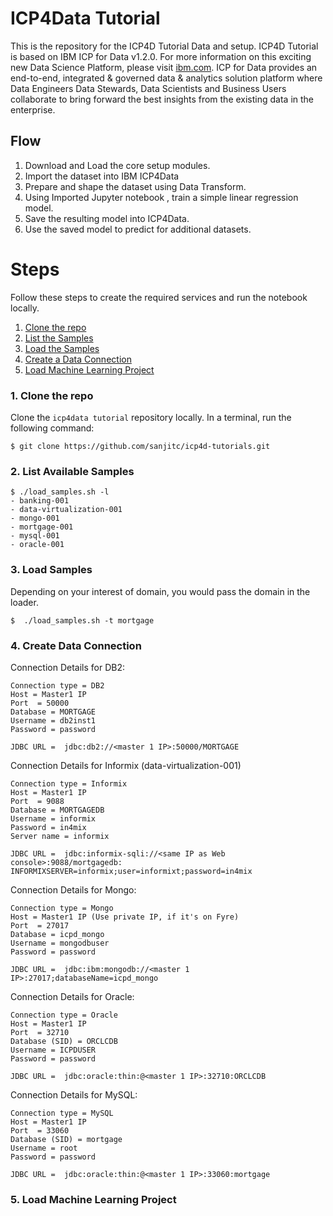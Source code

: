 # ICP4Data Tutorial 

This is the repository for the ICP4D Tutorial Data and setup. ICP4D Tutorial is based on IBM ICP for Data v1.2.0. For more information on this exciting new Data Science Platform, please visit  [ibm.com](http://ibm.com). ICP for Data provides an end-to-end, integrated & governed data & analytics solution platform where Data Engineers Data Stewards, Data Scientists and Business Users collaborate to bring forward the best insights from the existing data in the enterprise.



## Flow
1. Download and Load the core setup modules.
2. Import the dataset into IBM ICP4Data
3. Prepare and shape the dataset using Data Transform.
4. Using Imported Jupyter notebook , train a simple linear regression model.
5. Save the resulting model into ICP4Data.
6. Use the saved model to predict for additional datasets.


# Steps
Follow these steps to create the required services and run the notebook locally.

1. [Clone the repo](#1-clone-the-repo)
2. [List the Samples](#2-list-vailable-samples)
3. [Load the Samples](#3-load-samples)
4. [Create a Data Connection](#4-create-data-connection)
5. [Load Machine Learning Project](#5-load-machine-learning-project)

### 1. Clone the repo

Clone the `icp4data tutorial` repository locally. In a terminal, run the following command:

```
$ git clone https://github.com/sanjitc/icp4d-tutorials.git
```

### 2. List Available Samples


```
$ ./load_samples.sh -l
- banking-001
- data-virtualization-001
- mongo-001
- mortgage-001
- mysql-001
- oracle-001
```


### 3. Load Samples

Depending on your interest of domain, you would pass the domain in the loader.

```
$  ./load_samples.sh -t mortgage
```

### 4. Create Data Connection

Connection Details for DB2:
```
Connection type = DB2
Host = Master1 IP 
Port  = 50000
Database = MORTGAGE
Username = db2inst1
Password = password

JDBC URL =  jdbc:db2://<master 1 IP>:50000/MORTGAGE
```

Connection Details for Informix (data-virtualization-001)
```
Connection type = Informix
Host = Master1 IP 
Port  = 9088
Database = MORTGAGEDB
Username = informix
Password = in4mix
Server name = informix

JDBC URL =  jdbc:informix-sqli://<same IP as Web console>:9088/mortgagedb: INFORMIXSERVER=informix;user=informixt;password=in4mix
```
Connection Details for Mongo:
```
Connection type = Mongo
Host = Master1 IP (Use private IP, if it's on Fyre)
Port  = 27017
Database = icpd_mongo
Username = mongodbuser
Password = password

JDBC URL =  jdbc:ibm:mongodb://<master 1 IP>:27017;databaseName=icpd_mongo
```

Connection Details for Oracle:
```
Connection type = Oracle
Host = Master1 IP 
Port  = 32710
Database (SID) = ORCLCDB
Username = ICPDUSER
Password = password

JDBC URL =  jdbc:oracle:thin:@<master 1 IP>:32710:ORCLCDB
```

Connection Details for MySQL:
```
Connection type = MySQL
Host = Master1 IP 
Port  = 33060
Database (SID) = mortgage
Username = root
Password = password

JDBC URL =  jdbc:oracle:thin:@<master 1 IP>:33060:mortgage
```
### 5. Load Machine Learning Project

